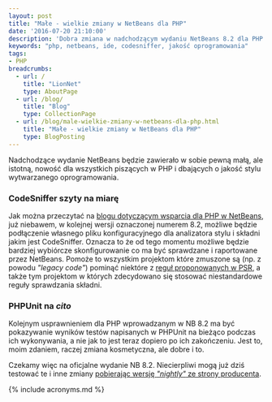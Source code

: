 ```yaml
---
layout: post
title: "Małe - wielkie zmiany w NetBeans dla PHP"
date: '2016-07-20 21:10:00'
description: 'Dobra zmiana w nadchodzącym wydaniu NetBeans 8.2 dla PHP'
keywords: "php, netbeans, ide, codesniffer, jakość oprogramowania"
tags:
- PHP
breadcrumbs:
  - url: /
    title: "LionNet"
    type: AboutPage
  - url: /blog/
    title: "Blog"
    type: CollectionPage
  - url: /blog/male-wielkie-zmiany-w-netbeans-dla-php.html
    title: "Małe - wielkie zmiany w NetBeans dla PHP"
    type: BlogPosting
---
```


Nadchodzące wydanie NetBeans będzie zawierało w sobie pewną małą, ale istotną,
nowość dla wszystkich piszących w PHP i dbających o jakość stylu wytwarzanego 
oprogramowania.

### CodeSniffer szyty na miarę

Jak można przeczytać na [blogu dotyczącym wsparcia dla PHP w NetBeans][1], już 
niebawem, w kolejnej wersji oznaczonej numerem 8.2, możliwe będzie podłączenie
własnego pliku konfiguracyjnego dla analizatora stylu i składni jakim jest 
CodeSniffer. Oznacza to że od tego momentu możliwe będzie bardziej wybiórcze 
skonfigurowanie co ma być sprawdzane i raportowane przez NetBeans. Pomoże to 
wszystkim projektom które zmuszone są (np. z powodu *"legacy code"*) pominąć
niektóre z [reguł proponowanych w PSR][2], a także tym projektom w których zdecydowano 
się stosować niestandardowe reguły sprawdzania składni.

### PHPUnit na *cito*

Kolejnym usprawnieniem dla PHP wprowadzanym w NB 8.2 ma być pokazywanie wyników
testów napisanych w PHPUnit na bieżąco podczas ich wykonywania, a nie jak to jest
teraz dopiero po ich zakończeniu. Jest to, moim zdaniem, raczej zmiana kosmetyczna,
ale dobre i to.

Czekamy więc na oficjalne wydanie NB 8.2. Niecierpliwi mogą już dziś testować te
i inne zmiany [pobierając wersję *"nightly"* ze strony producenta][3].

[1]: https://blogs.oracle.com/netbeansphp/entry/php_tools_minor_improvements
[2]: http://www.php-fig.org/psr/
[3]: http://bits.netbeans.org/dev/nightly/

{% include acronyms.md %}